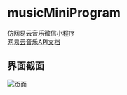 # musicMiniProgram
仿网易云音乐微信小程序<br/>
[网易云音乐API文档](http://iwenwiki.com/NeteaseCloudMusicApi/)
## 界面截面
![页面](https://i.niupic.com/images/2021/09/17/9BU5.png)

